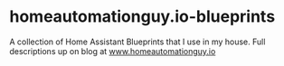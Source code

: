 # homeautomationguy.io-blueprints
A collection of Home Assistant Blueprints that I use in my house.  Full descriptions up on blog at www.homeautomationguy.io
